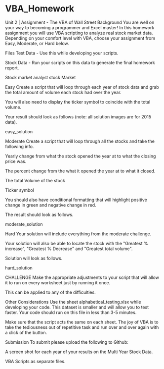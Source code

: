 # VBA_Homework

Unit 2 | Assignment - The VBA of Wall Street
Background
You are well on your way to becoming a programmer and Excel master! In this homework assignment you will use VBA scripting to analyze real stock market data. Depending on your comfort level with VBA, choose your assignment from Easy, Moderate, or Hard below.

Files
Test Data - Use this while developing your scripts.

Stock Data - Run your scripts on this data to generate the final homework report.

Stock market analyst
stock Market

Easy
Create a script that will loop through each year of stock data and grab the total amount of volume each stock had over the year.

You will also need to display the ticker symbol to coincide with the total volume.

Your result should look as follows (note: all solution images are for 2015 data).

easy_solution

Moderate
Create a script that will loop through all the stocks and take the following info.

Yearly change from what the stock opened the year at to what the closing price was.

The percent change from the what it opened the year at to what it closed.

The total Volume of the stock

Ticker symbol

You should also have conditional formatting that will highlight positive change in green and negative change in red.

The result should look as follows.

moderate_solution

Hard
Your solution will include everything from the moderate challenge.

Your solution will also be able to locate the stock with the "Greatest % increase", "Greatest % Decrease" and "Greatest total volume".

Solution will look as follows.

hard_solution

CHALLENGE
Make the appropriate adjustments to your script that will allow it to run on every worksheet just by running it once.

This can be applied to any of the difficulties.

Other Considerations
Use the sheet alphabetical_testing.xlsx while developing your code. This dataset is smaller and will allow you to test faster. Your code should run on this file in less than 3-5 minutes.

Make sure that the script acts the same on each sheet. The joy of VBA is to take the tediousness out of repetitive task and run over and over again with a click of the button.

Submission
To submit please upload the following to Github:

A screen shot for each year of your results on the Multi Year Stock Data.

VBA Scripts as separate files.
